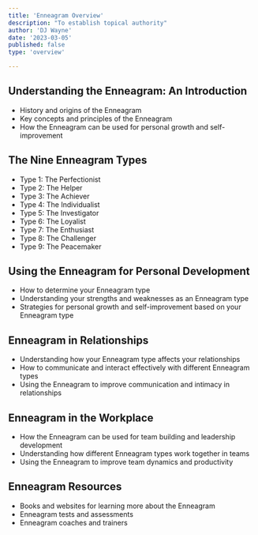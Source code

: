 ```yaml
---
title: 'Enneagram Overview'
description: "To establish topical authority"
author: 'DJ Wayne'
date: '2023-03-05'
published: false
type: 'overview'

---
```


## Understanding the Enneagram: An Introduction
- History and origins of the Enneagram
- Key concepts and principles of the Enneagram
- How the Enneagram can be used for personal growth and self-improvement
## The Nine Enneagram Types
- Type 1: The Perfectionist
- Type 2: The Helper
- Type 3: The Achiever
- Type 4: The Individualist
- Type 5: The Investigator
- Type 6: The Loyalist
- Type 7: The Enthusiast
- Type 8: The Challenger
- Type 9: The Peacemaker
## Using the Enneagram for Personal Development
- How to determine your Enneagram type
- Understanding your strengths and weaknesses as an Enneagram type
- Strategies for personal growth and self-improvement based on your Enneagram type
## Enneagram in Relationships
- Understanding how your Enneagram type affects your relationships
- How to communicate and interact effectively with different Enneagram types
- Using the Enneagram to improve communication and intimacy in relationships
## Enneagram in the Workplace
- How the Enneagram can be used for team building and leadership development
- Understanding how different Enneagram types work together in teams
- Using the Enneagram to improve team dynamics and productivity
## Enneagram Resources
- Books and websites for learning more about the Enneagram
- Enneagram tests and assessments
- Enneagram coaches and trainers
